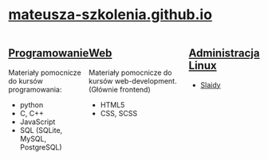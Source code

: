 # [mateusza-szkolenia.github.io](https://mateusza-szkolenia.github.io/)

<style>
.cols-3 {
    display: flex;
    justify-content: space-between;
}

.cols-3 + div {
    width: 30%;
}
</style>

<div class='cols-3'>

<div>
<h2><a href='Programowanie/'>Programowanie</a></h2>
<p>Materiały pomocnicze do kursów programowania:</p>
<ul>
<li>python</li>
<li>C, C++</li>
<li>JavaScript</li>
<li>SQL (SQLite, MySQL, PostgreSQL)</li>
</ul>
</div>

<div>
<h2><a href='Web/'>Web</a></h2>
<p>Materiały pomocnicze do kursów web-development. (Głównie frontend)</p>
<ul>
<li>HTML5</li>
<li>CSS, SCSS</li>
</ul>
</div>

<div>

<h2><a href="Administracja_Linux/">Administracja Linux</a></h2>
<ul>
<li><a href='Slajdy/'>Slajdy</a></li>
</ul>
</div>

</div>
